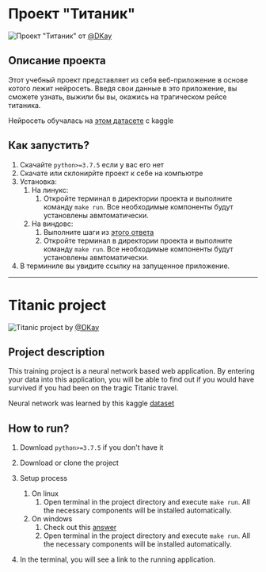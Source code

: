 # Проект "Титаник"

![Проект "Титаник"](https://i.imgur.com/hSlVt6v.png)
от [@DKay](https://github.com/DKay7/)

## Описание проекта
Этот учебный проект представляет из себя веб-приложение в основе котого лежит нейросеть. Введя свои данные в это приложение, вы сможете узнать, выжили бы вы, окажись на трагическом рейсе титаника.

Нейросеть обучалась на [этом датасете](https://www.kaggle.com/c/titanic/) с kaggle


## Как запустить?
1. Скачайте `python>=3.7.5` если у вас его нет
2. Скачате или склонирйте проект к себе на компьютре
3. Установка:
    1. На линукс: 
        1. Откройте терминал в директории проекта и выполните команду `make run`. Все необходимые компоненты будут установлены авмтоматически.
    2. На виндовс: 
        1. Выполните шаги из [этого ответа](https://stackoverflow.com/a/32127632/11463928)
        2. Откройте терминал в директории проекта и выполните команду `make run`. Все необходимые компоненты будут установлены авмтоматически. 
4. В терминиле вы увидите ссылку на запущенное приложение.


-----------------

# Titanic project

![Titanic project](https://i.imgur.com/hSlVt6v.png)
by [@DKay](https://github.com/DKay7/)

## Project description
This training project is a neural network based web application. By entering your data into this application, you will be able to find out if you would have survived if you had been on the tragic Titanic travel.

Neural network was learned by this kaggle [dataset](https://www.kaggle.com/c/titanic/)

## How to run?
1. Download `python>=3.7.5` if you don't have it
2. Download or clone the project
3. Setup process
    1. On linux
        1. Open terminal in the project directory and execute `make run`. All the necessary components will be installed automatically.
    2. On windows
        1. Check out this [answer](https://stackoverflow.com/a/32127632/11463928)
        2. Open terminal in the project directory and execute `make run`. All the necessary components will be installed automatically.

4. In the terminal, you will see a link to the running application.
